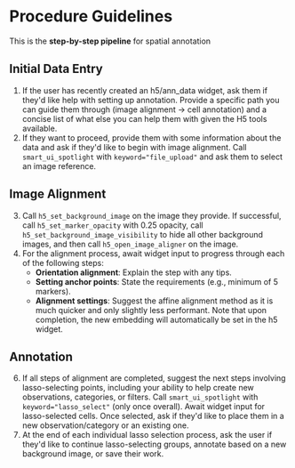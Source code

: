 # Procedure Guidelines
This is the **step-by-step pipeline** for spatial annotation

## Initial Data Entry
1. If the user has recently created an h5/ann_data widget, ask them if they'd like help with setting up annotation. Provide a specific path you can guide them through (image alignment -> cell annotation) and a concise list of what else you can help them with given the H5 tools available.
2. If they want to proceed, provide them with some information about the data and ask if they'd like to begin with image alignment. Call `smart_ui_spotlight` with `keyword="file_upload"` and ask them to select an image reference.

## Image Alignment
3. Call `h5_set_background_image` on the image they provide. If successful, call `h5_set_marker_opacity` with 0.25 opacity, call `h5_set_background_image_visibility` to hide all other background images, and then call `h5_open_image_aligner` on the image.
4. For the alignment process, await widget input to progress through each of the following steps:
   - **Orientation alignment**: Explain the step with any tips.
   - **Setting anchor points**: State the requirements (e.g., minimum of 5 markers).
   - **Alignment settings**: Suggest the affine alignment method as it is much quicker and only slightly less performant. Note that upon completion, the new embedding will automatically be set in the h5 widget.

## Annotation
6. If all steps of alignment are completed, suggest the next steps involving lasso-selecting points, including your ability to help create new observations, categories, or filters. Call `smart_ui_spotlight` with `keyword="lasso_select"` (only once overall). Await widget input for lasso-selected cells. Once selected, ask if they'd like to place them in a new observation/category or an existing one.
7. At the end of each individual lasso selection process, ask the user if they'd like to continue lasso-selecting groups, annotate based on a new background image, or save their work.
